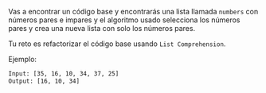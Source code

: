 Vas a encontrar un código base y encontrarás una lista llamada `numbers` con números pares e impares y el algoritmo usado selecciona los números pares y crea una nueva lista con solo los números pares.

Tu reto es refactorizar el código base usando `List Comprehension`.

Ejemplo:

```txt
Input: [35, 16, 10, 34, 37, 25]
Output: [16, 10, 34]
```